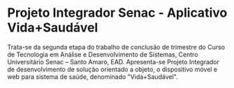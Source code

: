 # Projeto Integrador Senac - Aplicativo Vida+Saudável
Trata-se da segunda etapa do trabalho de conclusão de trimestre do Curso de Tecnologia em Análise e Desenvolvimento de Sistemas, Centro Universitário Senac – Santo Amaro, EAD. Apresenta-se Projeto Integrador de desenvolvimento de solução orientado a objeto, o dispositivo móvel e web para sistema de saúde, denominado "Vida+Saudável". 
